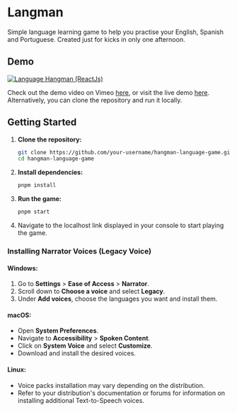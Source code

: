 # Langman 
Simple language learning game to help you practise your English, Spanish and Portuguese. Created just for kicks in only one afternoon.

## Demo
[![Language Hangman (ReactJs)](https://i.vimeocdn.com/video/1782326446-0d7b2c9c0e8ed4b6704bcb1e4fc84a1c5aba3b1d9b22c220636756d466603ac8-d&_426x240)](https://player.vimeo.com/video/902679495?badge=0&amp;autopause=0&amp;player_id=0&amp;app_id=58479)

Check out the demo video on Vimeo [here](https://player.vimeo.com/video/902679495?badge=0&amp;autopause=0&amp;player_id=0&amp;app_id=58479), or visit the live demo [here](https://langman-one.vercel.app/). Alternatively, you can clone the repository and run it locally.

## Getting Started

1. **Clone the repository:**

    ```bash
    git clone https://github.com/your-username/hangman-language-game.git
    cd hangman-language-game
    ```

2. **Install dependencies:**

    ```bash
    pnpm install
    ```

3. **Run the game:**

    ```bash
    pnpm start
    ```

4. Navigate to the localhost link displayed in your console to start playing the game.


### Installing Narrator Voices (Legacy Voice)

#### Windows:

1. Go to **Settings** > **Ease of Access** > **Narrator**.
2. Scroll down to **Choose a voice** and select **Legacy**.
3. Under **Add voices**, choose the languages you want and install them.

#### macOS:

- Open **System Preferences**.
- Navigate to **Accessibility** > **Spoken Content**.
- Click on **System Voice** and select **Customize**.
- Download and install the desired voices.

#### Linux:

- Voice packs installation may vary depending on the distribution.
- Refer to your distribution's documentation or forums for information on installing additional Text-to-Speech voices.
